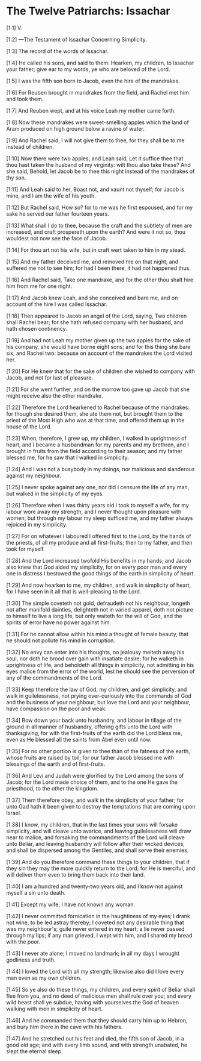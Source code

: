 # The Twelve Patriarchs: Issachar

[1:1] V.

[1:2] —The Testament of Issachar Concerning Simplicity.

[1:3] The record of the words of Issachar.

[1:4] He called his sons, and said to them:  Hearken, my children, to Issachar your father; give ear to my words, ye who are beloved of the Lord.

[1:5] I was the fifth son born to Jacob, even the hire of the mandrakes.

[1:6] For Reuben brought in mandrakes from the field, and Rachel met him and took them.

[1:7] And Reuben wept, and at his voice Leah my mother came forth.

[1:8] Now these mandrakes were sweet-smelling apples which the land of Aram produced on high ground below a ravine of water.

[1:9] And Rachel said, I will not give them to thee, for they shall be to me instead of children.

[1:10] Now there were two apples; and Leah said, Let it suffice thee that thou hast taken the husband of my virginity:  wilt thou also take these?  And she said, Behold, let Jacob be to thee this night instead of the mandrakes of thy son.

[1:11] And Leah said to her, Boast not, and vaunt not thyself; for Jacob is mine, and I am the wife of his youth.

[1:12] But Rachel said, How so? for to me was he first espoused, and for my sake he served our father fourteen years.

[1:13] What shall I do to thee, because the craft and the subtlety of men are increased, and craft prospereth upon the earth?  And were it not so, thou wouldest not now see the face of Jacob.

[1:14] For thou art not his wife, but in craft wert taken to him in my stead.

[1:15] And my father deceived me, and removed me on that night, and suffered me not to see him; for had I been there, it had not happened thus.

[1:16] And Rachel said, Take one mandrake, and for the other thou shalt hire him from me for one night.

[1:17] And Jacob knew Leah, and she conceived and bare me, and on account of the hire I was called Issachar.

[1:18] Then appeared to Jacob an angel of the Lord, saying, Two children shall Rachel bear; for she hath refused company with her husband, and hath chosen continency.

[1:19] And had not Leah my mother given up the two apples for the sake of his company, she would have borne eight sons; and for this thing she bare six, and Rachel two:  because on account of the mandrakes the Lord visited her.

[1:20] For He knew that for the sake of children she wished to company with Jacob, and not for lust of pleasure.

[1:21] For she went further, and on the morrow too gave up Jacob that she might receive also the other mandrake.

[1:22] Therefore the Lord hearkened to Rachel because of the mandrakes:  for though she desired them, she ate them not, but brought them to the priest of the Most High who was at that time, and offered them up in the house of the Lord.

[1:23] When, therefore, I grew up, my children, I walked in uprightness of heart, and I became a husbandman for my parents and my brethren, and I brought in fruits from the field according to their season; and my father blessed me, for he saw that I walked in simplicity.

[1:24] And I was not a busybody in my doings, nor malicious and slanderous against my neighbour.

[1:25] I never spoke against any one, nor did I censure the life of any man, but walked in the simplicity of my eyes.

[1:26] Therefore when I was thirty years old I took to myself a wife, for my labour wore away my strength, and I never thought upon pleasure with women; but through my labour my sleep sufficed me, and my father always rejoiced in my simplicity.

[1:27] For on whatever I laboured I offered first to the Lord, by the hands of the priests, of all my produce and all first-fruits; then to my father, and then took for myself.

[1:28] And the Lord increased twofold His benefits in my hands; and Jacob also knew that God aided my simplicity, for on every poor man and every one in distress I bestowed the good things of the earth in simplicity of heart.

[1:29] And now hearken to me, my children, and walk in simplicity of heart, for I have seen in it all that is well-pleasing to the Lord.

[1:30] The simple coveteth not gold, defraudeth not his neighbour, longeth not after manifold dainties, delighteth not in varied apparel, doth not picture to himself to live a long life, but only waiteth for the will of God, and the spirits of error have no power against him.

[1:31] For he cannot allow within his mind a thought of female beauty, that he should not pollute his mind in corruption.

[1:32] No envy can enter into his thoughts, no jealousy melteth away his soul, nor doth he brood over gain with insatiate desire; for he walketh in uprightness of life, and beholdeth all things in simplicity, not admitting in his eyes malice from the error of the world, lest he should see the perversion of any of the commandments of the Lord.

[1:33] Keep therefore the law of God, my children, and get simplicity, and walk in guilelessness, not prying over-curiously into the commands of God and the business of your neighbour; but love the Lord and your neighbour, have compassion on the poor and weak.

[1:34] Bow down your back unto husbandry, and labour in tillage of the ground in all manner of husbandry, offering gifts unto the Lord with thanksgiving; for with the first-fruits of the earth did the Lord bless me, even as He blessed all the saints from Abel even until now.

[1:35] For no other portion is given to thee than of the fatness of the earth, whose fruits are raised by toil; for our father Jacob blessed me with blessings of the earth and of first-fruits.

[1:36] And Levi and Judah were glorified by the Lord among the sons of Jacob; for the Lord made choice of them, and to the one He gave the priesthood, to the other the kingdom.

[1:37] Them therefore obey, and walk in the simplicity of your father; for unto Gad hath it been given to destroy the temptations that are coming upon Israel.

[1:38] I know, my children, that in the last times your sons will forsake simplicity, and will cleave unto avarice, and leaving guilelessness will draw near to malice, and forsaking the commandments of the Lord will cleave unto Beliar, and leaving husbandry will follow after their wicked devices, and shall be dispersed among the Gentiles, and shall serve their enemies.

[1:39] And do you therefore command these things to your children, that if they sin they may the more quickly return to the Lord; for He is merciful, and will deliver them even to bring them back into their land.

[1:40] I am a hundred and twenty-two years old, and I know not against myself a sin unto death.

[1:41] Except my wife, I have not known any woman.

[1:42] I never committed fornication in the haughtiness of my eyes; I drank not wine, to be led astray thereby; I coveted not any desirable thing that was my neighbour's; guile never entered in my heart; a lie never passed through my lips; if any man grieved, I wept with him, and I shared my bread with the poor.

[1:43] I never ate alone; I moved no landmark; in all my days I wrought godliness and truth.

[1:44] I loved the Lord with all my strength; likewise also did I love every man even as my own children.

[1:45] So ye also do these things, my children, and every spirit of Beliar shall flee from you, and no deed of malicious men shall rule over you; and every wild beast shall ye subdue, having with yourselves the God of heaven walking with men in simplicity of heart.

[1:46] And he commanded them that they should carry him up to Hebron, and bury him there in the cave with his fathers.

[1:47] And he stretched out his feet and died, the fifth son of Jacob, in a good old age; and with every limb sound, and with strength unabated, he slept the eternal sleep.

